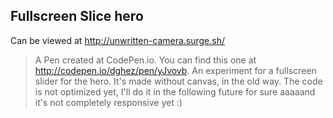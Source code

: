## Fullscreen Slice hero
Can be viewed at http://unwritten-camera.surge.sh/


> A Pen created at CodePen.io. You can find this one at http://codepen.io/dghez/pen/yJvovb.
An experiment for a fullscreen slider for the hero.
It's made without canvas, in the old way.
The code is not optimized yet, I'll do it in the following future for sure aaaaand it's not completely responsive yet :)

